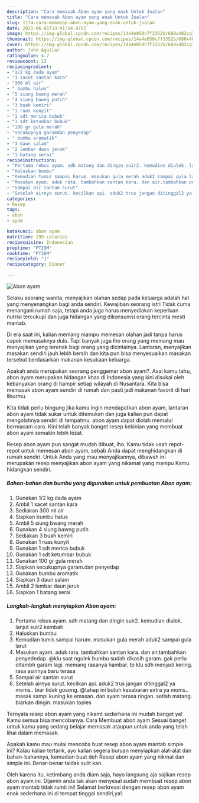 ```yaml
---
description: "Cara memasak Abon ayam yang enak Untuk Jualan"
title: "Cara memasak Abon ayam yang enak Untuk Jualan"
slug: 1174-cara-memasak-abon-ayam-yang-enak-untuk-jualan
date: 2021-06-01T13:41:54.475Z
image: https://img-global.cpcdn.com/recipes/14a4e058c7f3352b/680x482cq70/abon-ayam-foto-resep-utama.jpg
thumbnail: https://img-global.cpcdn.com/recipes/14a4e058c7f3352b/680x482cq70/abon-ayam-foto-resep-utama.jpg
cover: https://img-global.cpcdn.com/recipes/14a4e058c7f3352b/680x482cq70/abon-ayam-foto-resep-utama.jpg
author: John Aguilar
ratingvalue: 4.7
reviewcount: 13
recipeingredient:
- "1/2 kg dada ayam"
- "1 sacet santan kara"
- "300 ml air"
- " bumbu halus"
- "5 siung bwang merah"
- "4 siung bawng putih"
- "3 buah kemiri"
- "1 ruas kunyit"
- "1 sdt merica bubuk"
- "1 sdt ketumbar bubuk"
- "100 gr gula merah"
- "secukupnya garamdan penyedap"
- " bumbu aromatik"
- "3 daun salam"
- "2 lembar daun jeruk"
- "1 batang serai"
recipeinstructions:
- "Pertama rebus ayam. sdh matang dan dingin suir2. kemudian diulek. lanjut suir2 kembali"
- "Haluskan bumbu"
- "Kemudian tumis sampai harum. masukan gula merah aduk2 sampai gula larut"
- "Masukan ayam. aduk rata. tambahkan santan kara. dan air.tambahkan penyededap. @klu saat ngulek bumbu sudah dikasih garam. gak perlu ditambh garam lagi. memang rasanya hambar. tp klu sdh menjadi kering. rasa asinnya baru terasa"
- "Sampai air santan surut"
- "Setelah airnya surut. kecilkan api. aduk2 trus jangan ditinggal2 ya moms.. biar tidak gosong. @tahap ini butuh kesabaran extra ya moms.. masak sampi kuning ke emasan. dan ayam terasa ringan. setlah matang. biarkan dingin. masukan toples"
categories:
- Resep
tags:
- abon
- ayam

katakunci: abon ayam 
nutrition: 299 calories
recipecuisine: Indonesian
preptime: "PT29M"
cooktime: "PT58M"
recipeyield: "1"
recipecategory: Dinner

---
```



![Abon ayam](https://img-global.cpcdn.com/recipes/14a4e058c7f3352b/680x482cq70/abon-ayam-foto-resep-utama.jpg)

Selaku seorang wanita, menyajikan olahan sedap pada keluarga adalah hal yang menyenangkan bagi anda sendiri. Kewajiban seorang istri Tidak cuma menangani rumah saja, tetapi anda juga harus menyediakan keperluan nutrisi tercukupi dan juga hidangan yang dikonsumsi orang tercinta mesti mantab.

Di era  saat ini, kalian memang mampu memesan olahan jadi tanpa harus capek memasaknya dulu. Tapi banyak juga lho orang yang memang mau menyajikan yang terenak bagi orang yang dicintainya. Lantaran, menyajikan masakan sendiri jauh lebih bersih dan kita pun bisa menyesuaikan masakan tersebut berdasarkan makanan kesukaan keluarga. 



Apakah anda merupakan seorang penggemar abon ayam?. Asal kamu tahu, abon ayam merupakan hidangan khas di Indonesia yang kini disukai oleh kebanyakan orang di hampir setiap wilayah di Nusantara. Kita bisa memasak abon ayam sendiri di rumah dan pasti jadi makanan favorit di hari liburmu.

Kita tidak perlu bingung jika kamu ingin mendapatkan abon ayam, lantaran abon ayam tidak sukar untuk ditemukan dan juga kalian pun dapat mengolahnya sendiri di tempatmu. abon ayam dapat diolah memalui bermacam cara. Kini telah banyak banget resep kekinian yang membuat abon ayam semakin lebih lezat.

Resep abon ayam pun sangat mudah dibuat, lho. Kamu tidak usah repot-repot untuk memesan abon ayam, sebab Anda dapat menghidangkan di rumah sendiri. Untuk Anda yang mau menyajikannya, dibawah ini merupakan resep menyajikan abon ayam yang nikamat yang mampu Kamu hidangkan sendiri.

<!--inarticleads1-->

##### Bahan-bahan dan bumbu yang digunakan untuk pembuatan Abon ayam:

1. Gunakan 1/2 kg dada ayam
1. Ambil 1 sacet santan kara
1. Sediakan 300 ml air
1. Siapkan  bumbu halus
1. Ambil 5 siung bwang merah
1. Gunakan 4 siung bawng putih
1. Sediakan 3 buah kemiri
1. Gunakan 1 ruas kunyit
1. Gunakan 1 sdt merica bubuk
1. Gunakan 1 sdt ketumbar bubuk
1. Gunakan 100 gr gula merah
1. Siapkan secukupnya garam.dan penyedap
1. Gunakan  bumbu aromatik
1. Siapkan 3 daun salam
1. Ambil 2 lembar daun jeruk
1. Siapkan 1 batang serai




<!--inarticleads2-->

##### Langkah-langkah menyiapkan Abon ayam:

1. Pertama rebus ayam. sdh matang dan dingin suir2. kemudian diulek. lanjut suir2 kembali
1. Haluskan bumbu
1. Kemudian tumis sampai harum. masukan gula merah aduk2 sampai gula larut
1. Masukan ayam. aduk rata. tambahkan santan kara. dan air.tambahkan penyededap. @klu saat ngulek bumbu sudah dikasih garam. gak perlu ditambh garam lagi. memang rasanya hambar. tp klu sdh menjadi kering. rasa asinnya baru terasa
1. Sampai air santan surut
1. Setelah airnya surut. kecilkan api. aduk2 trus jangan ditinggal2 ya moms.. biar tidak gosong. @tahap ini butuh kesabaran extra ya moms.. masak sampi kuning ke emasan. dan ayam terasa ringan. setlah matang. biarkan dingin. masukan toples




Ternyata resep abon ayam yang nikamt sederhana ini mudah banget ya! Kamu semua bisa mencobanya. Cara Membuat abon ayam Sesuai banget untuk kamu yang sedang belajar memasak ataupun untuk anda yang telah lihai dalam memasak.

Apakah kamu mau mulai mencoba buat resep abon ayam mantab simple ini? Kalau kalian tertarik, ayo kalian segera buruan menyiapkan alat-alat dan bahan-bahannya, kemudian buat deh Resep abon ayam yang nikmat dan simple ini. Benar-benar taidak sulit kan. 

Oleh karena itu, ketimbang anda diam saja, hayo langsung aja sajikan resep abon ayam ini. Dijamin anda tak akan menyesal sudah membuat resep abon ayam mantab tidak rumit ini! Selamat berkreasi dengan resep abon ayam enak sederhana ini di tempat tinggal sendiri,ya!.

